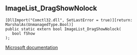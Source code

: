 ## ImageList_DragShowNolock

```
[DllImport("Comctl32.dll", SetLastError = true)][return: MarshalAs(UnmanagedType.Bool)]
public static extern bool ImageList_DragShowNolock(
   bool fShow
);
```

[Microsoft documentation](https://docs.microsoft.com/en-us/windows/win32/api/commctrl/nf-commctrl-imagelist_dragshownolock)
